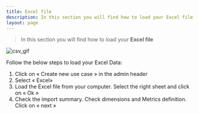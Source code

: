 ```yaml
---
title: Excel file
description: In this section you will find how to load your Excel file
layout: page
---
```


> In this section you will find how to load your **Excel file**

![csv_gif]({{site.url}}/{{site.baseurl}}/core_app/old/header/create_new_use_case/images/Load-GA-Compare_GIF2.gif)

Follow the below steps to load your Excel Data:

1. Click on « Create new use case » in the admin header
2. Select « Excel»
3. Load the Excel file from your computer. Select the right sheet and click on « Ok »
4. Check the import summary. Check dimensions and Metrics definition. Click on « next »
